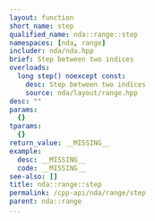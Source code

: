 ```yaml
---
layout: function
short_name: step
qualified_name: nda::range::step
namespaces: [nda, range]
includer: nda/nda.hpp
brief: Step between two indices
overloads:
  long step() noexcept const:
    desc: Step between two indices
    source: nda/layout/range.hpp
desc: ""
params:
  {}
tparams:
  {}
return_value: __MISSING__
example:
  desc: __MISSING__
  code: __MISSING__
see-also: []
title: nda::range::step
permalink: /cpp-api/nda/range/step
parent: nda::range
...
```


